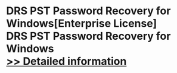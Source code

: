 # DRS PST Password Recovery for Windows[Enterprise License]<br />DRS PST Password Recovery for Windows<br />[>> Detailed information](https://secure.shareit.com/shareit/product.html?productid=301004260&affiliateid=200057808)